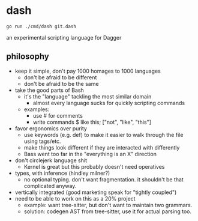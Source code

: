 # dash

```
go run ./cmd/dash git.dash
```

an experimental scripting language for Dagger

## philosophy

- keep it simple, don't pay 1000 homages to 1000 languages
  - don't be afraid to be different
  - don't be afraid to be the same
- take the good parts of Bash
  - it's the "language" tackling the most similar domain
    - almost every language sucks for quickly scripting commands
  - examples:
    - use # for comments
    - write commands $ like this; ["not", "like", "this"]
- favor ergonomics over purity
  - use keywords (e.g. def) to make it easier to walk through the file using tags/etc.
  - make things look different if they are interacted with differently
  - Bass went too far in the "everything is an X" direction
- don't circlejerk language shit
  - Kernel is great but this probably doesn't need operatives
- types, with inference (hindley milner?)
  - no optional typing. don't want fragmentation. it shouldn't be that
    complicated anyway.
- vertically integrated (good marketing speak for "tightly coupled")
- need to be able to work on this as a 20% project
  - example: want tree-sitter, but don't want to maintain two grammars.
  - solution: codegen AST from tree-sitter, use it for actual parsing too.
